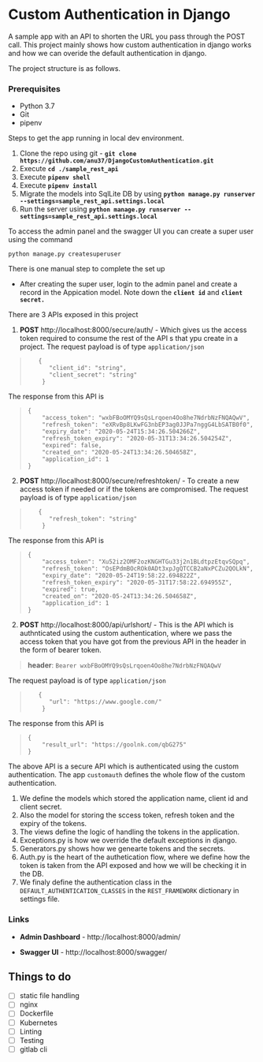  
# Custom Authentication in Django

  

A sample app with an API to shorten the URL you pass through the POST call. This project mainly shows how custom authentication in django works and how we can overide the default authentication in django. 

The project structure is as follows.

###  Prerequisites

 - Python 3.7
 - Git
 - pipenv


Steps to get the app running in local dev environment. 

 1. Clone the repo using git - **`git clone https://github.com/anu37/DjangoCustomAuthentication.git`**
 2. Execute **`cd ./sample_rest_api`**
 3. Execute **`pipenv shell`**
 4. Execute **`pipenv install`**
 5. Migrate the models into SqlLite DB by using **`python manage.py runserver --settings=sample_rest_api.settings.local`**
 6. Run the server using **`python manage.py runserver --settings=sample_rest_api.settings.local`**

To access the admin panel and the swagger UI you can create a super user using the command 

    python manage.py createsuperuser

There is one manual step to complete the set up 

 - After creating the super user, login to the admin panel and create a record in the Appication model. Note down the **`client id`** and **`client secret.`** 
 

There are 3 APIs exposed in this project

 1. **POST** http://localhost:8000/secure/auth/ - Which gives us the access token required to consume the rest of the API s that ypu create in a project. 
 The request payload is of type `application/json`
>      
>        {
>           "client_id": "string",
>           "client_secret": "string"
>         }

The response from this API is 

>     {
>         "access_token": "wxbFBoOMYQ9sQsLrqoen4Oo8he7NdrbNzFNQAQwV",
>         "refresh_token": "eXRvBp8LKwFG3nbEP3ag0JJPa7nggG4LbSATB0f0",
>         "expiry_date": "2020-05-24T15:34:26.504266Z",
>         "refresh_token_expiry": "2020-05-31T13:34:26.504254Z",
>         "expired": false,
>         "created_on": "2020-05-24T13:34:26.504658Z",
>         "application_id": 1
>     }

2. **POST** http://localhost:8000/secure/refreshtoken/ - To create a new access token if needed or if the tokens are compromised.
The request payload is of type `application/json`
>      
>        {
>           "refresh_token": "string"
>         }

The response from this API is 

>     {
>         "access_token": "Xu52iz2OMF2ozKNGHTGu33j2n1BLdtpzEtqvSQpq",
>         "refresh_token": "OsEPdmBOcROk0ADt3xpJgQTCCB2aNxPCZu2QOLkN",
>         "expiry_date": "2020-05-24T19:58:22.694822Z",
>         "refresh_token_expiry": "2020-05-31T17:58:22.694955Z",
>         "expired": true,
>         "created_on": "2020-05-24T13:34:26.504658Z",
>         "application_id": 1
>     }

 2.  **POST** http://localhost:8000/api/urlshort/ - This is the API which is authnticated using the custom authentication, where we pass the access token that you have got from the previous API in the header in the form of bearer token. 
 

> **header**: `Bearer wxbFBoOMYQ9sQsLrqoen4Oo8he7NdrbNzFNQAQwV`

The request payload is of type `application/json`

>      
>        {
>           "url": "https://www.google.com/"
>         }
The response from this API is 
> 
>     {
>         "result_url": "https://goolnk.com/qbG275"
>     }

The above API is a secure API which is authenticated using the custom authentication. 
The app `customauth`  defines the whole flow of the custom authentication. 

 1. We define the models which stored the application name, client id and client secret.
 2. Also the model for storing the sccess token, refresh token and the expiry of the tokens.
 3. The views define the logic of handling the tokens in the application.
 4. Exceptions.py is how we override the default exceptions in django.
 5. Generators.py shows how we genearte tokens and the secrets.
 6. Auth.py is the heart of the authetication flow, where we define how the token is taken from the API exposed and how we will be checking it in the DB.
 7. We finaly define the authentication class in the `DEFAULT_AUTHENTICATION_CLASSES` in the `REST_FRAMEWORK` dictionary in settings file.
 

### Links

*  **Admin Dashboard** - http://localhost:8000/admin/

*  **Swagger UI** - http://localhost:8000/swagger/

## Things to do

 - [ ] static file handling
 - [ ] nginx
 - [ ] Dockerfile
 - [ ] Kubernetes
 - [ ] Linting 
 - [ ] Testing
 - [ ] gitlab cli
